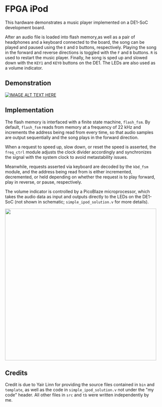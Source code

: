 # FPGA iPod
This hardware demonstrates a music player implemented on a DE1-SoC development board. 

After an audio file is loaded into flash memory,as well as a pair of headphones and a keyboard connected to the board, 
the song can be played and paused using the `E` and `D` buttons, respectively. 
Playing the song in the forward and reverse directions is toggled with the `F` and `B` buttons.
`R` is used to restart the music player. 
Finally, he song is sped up and slowed down with the `KEY1` and `KEY0` buttons on the DE1.
The LEDs are also used as a volume indicator.

## Demonstration
[![IMAGE ALT TEXT HERE](http://img.youtube.com/vi/31jtuOLA0xw/0.jpg)](https://www.youtube.com/watch?v=31jtuOLA0xw)


## Implementation
The flash memory is interfaced with a finite state machine, `flash_fsm`. By default, `flash_fsm` reads from memory at a frequency of 22 kHz and increments the address being read from every time, so that audio samples are output sequentially and the song plays in the forward direction. 

When a request to speed up, slow down, or reset the speed is asserted, the `freq_ctrl` module adjusts the clock divider accordingly and synchronizes the signal with the system clock to avoid metastability issues. 

Meanwhile, requests asserted via keyboard are decoded by the `kbd_fsm` module, and the address being read from is either incremented, decremented, or held depending on whether the request is to play forward, play in reverse, or pause, respectively.

The volume indicator is controlled by a PicoBlaze microprocessor, which takes the audio data as input and outputs directly to the LEDs on the DE1-SoC (not shown in schematic; `simple_ipod_solution.v` for more details).

<img src="https://i.imgur.com/Ms2Js9M.png" width=500>

## Credits
Credit is due to Yair Linn for providing the source files contained in `bin` and `template`, as well as the code in `simple_ipod_solution.v` not under the "my code" header. All other files in `src` and `tb` were written independently by me.
